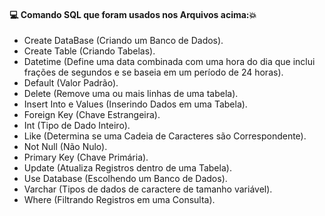 #### :computer: Comando SQL que foram usados nos Arquivos acima::boom:
- Create DataBase (Criando um Banco de Dados).
- Create Table (Criando Tabelas).
- Datetime (Define uma data combinada com uma hora do dia que inclui frações de segundos e se baseia em um período de 24 horas).
- Default (Valor Padrão).
- Delete (Remove uma ou mais linhas de uma tabela).
- Insert Into e Values (Inserindo Dados em uma Tabela).
- Foreign Key (Chave Estrangeira).
- Int (Tipo de Dado Inteiro).
- Like (Determina se uma Cadeia de Caracteres são Correspondente).
- Not Null (Não Nulo).
- Primary Key (Chave Primária).
- Update (Atualiza Registros dentro de uma Tabela).
- Use Database (Escolhendo um Banco de Dados).
- Varchar (Tipos de dados de caractere de tamanho variável).
- Where (Filtrando Registros em uma Consulta).
